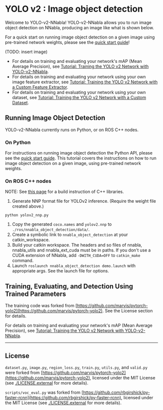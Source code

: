 # YOLO v2 : Image object detection

Welcome to YOLO-v2-NNabla! YOLO-v2-NNabla allows you to run image object detection on NNabla, producing an image like what is shown below.

For a quick start on running image object detection on a given image using pre-trained network weights, please see the [quick start guide](./quickstart.md)!

(TODO: insert image)

- For details on training and evaluating your network's mAP (Mean Average Precision), see [Tutorial: Training the YOLO v2 Network with YOLO-v2-NNabla](./tutorial/tutorial_training.md).
- For details on training and evaluating your network using your own image feature extractor, see [Tutorial: Training the YOLO v2 Network with a Custom Feature Extractor](./tutorial/tutorial_custom_features.md).
- For details on training and evaluating your network using your own dataset, see [Tutorial: Training the YOLO v2 Network with a Custom Dataset](./tutorial/tutorial_custom_dataset.md).


## Running Image Object Detection
YOLO-v2-NNabla currently runs on Python, or on ROS C++ nodes.

### On Python
For instructions on running image object detection the Python API, please see the [quick start guide](./quickstart.md). This tutorial covers the instructions on how to run image object detection on a given image, using pre-trained network weights.

### On ROS C++ nodes

NOTE: See [this page](https://github.com/sony/nnabla/tree/master/doc/build/README.md) for a build instruction of C++ libraries.

1. Generate NNP format file for YOLOv2 inference. (Require the weight file created above.)
```shell
python yolov2_nnp.py
```
1. Copy the generated `coco.names` and `yolov2.nnp` to `./ros/nnabla_object_detection/data/`.
1. Create a symbolic link to `nnabla_object_detection` at your catkin_workspace.
1. Build your catkin workspace. The headers and so files of nnabla, nnabla_utils and nnabla_ext_cuda must be in paths. If you don't use a CUDA extension of NNabla, add `-DWITH_CUDA=OFF` to `catkin_make` command.
1. Launch `roslaunch nnabla_object_detection demo.launch` with appropriate args. See the launch file for options.


## Training, Evaluating, and Detection Using Trained Parameters
The training code was forked from [https://github.com/marvis/pytorch-yolo2](https://github.com/marvis/pytorch-yolo2). See the License section for details.

For details on training and evaluating your network's mAP (Mean Average Precision), see [Tutorial: Training the YOLO v2 Network with YOLO-v2-NNabla](./tutorial/tutorial_training.md).

---
## License
`dataset.py`, `image.py`, `region_loss.py`, `train.py`, `utils.py`, and `valid.py` were forked from  [https://github.com/marvis/pytorch-yolo2](https://github.com/marvis/pytorch-yolo2), licensed under the MIT License (see [./LICENSE.external](./LICENSE.external) for more details).

`scripts/voc_eval.py` was forked from [https://github.com/rbgirshick/py-faster-rcnn](https://github.com/rbgirshick/py-faster-rcnn), licensed under the MIT License (see [./LICENSE.external](./LICENSE.external) for more details).